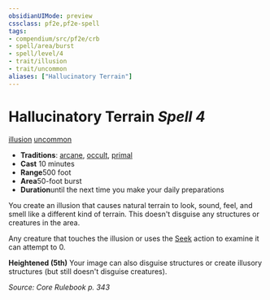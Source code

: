 ```yaml
---
obsidianUIMode: preview
cssclass: pf2e,pf2e-spell
tags:
- compendium/src/pf2e/crb
- spell/area/burst
- spell/level/4
- trait/illusion
- trait/uncommon
aliases: ["Hallucinatory Terrain"]
---
```

# Hallucinatory Terrain *Spell 4*   
[illusion](rules/traits/illusion.md)  [uncommon](rules/traits/uncommon.md)  

- **Traditions**: [arcane](rules/traits/arcane.md), [occult](rules/traits/occult.md), [primal](rules/traits/primal.md)
- **Cast** 10 minutes 
- **Range**500 foot
- **Area**50-foot burst
- **Duration**until the next time you make your daily preparations

You create an illusion that causes natural terrain to look, sound, feel, and smell like a different kind of terrain. This doesn't disguise any structures or creatures in the area.

Any creature that touches the illusion or uses the [Seek](rules/actions/seek.md) action to examine it can attempt to 0.

**Heightened (5th)** Your image can also disguise structures or create illusory structures (but still doesn't disguise creatures).

*Source: Core Rulebook p. 343*